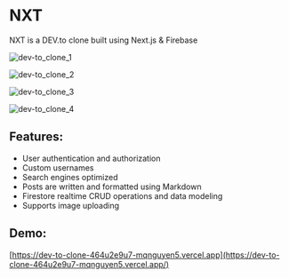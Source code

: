 # NXT

NXT is a DEV.to clone built using Next.js & Firebase

![dev-to_clone_1](https://user-images.githubusercontent.com/59778930/139564000-014c1e5b-a8a2-4c00-9a74-ec9ccfb23421.PNG)

![dev-to_clone_2](https://user-images.githubusercontent.com/59778930/139564006-66ea8f1d-b9a2-4e99-86f5-f21e4270ac92.PNG)

![dev-to_clone_3](https://user-images.githubusercontent.com/59778930/139564008-104ff364-ad6b-4be2-98b8-0cef41503557.PNG)

![dev-to_clone_4](https://user-images.githubusercontent.com/59778930/139564011-8ca23184-5aeb-47a6-a9e1-42e87f062e7c.PNG)

## Features:

- User authentication and authorization
- Custom usernames
- Search engines optimized
- Posts are written and formatted using Markdown
- Firestore realtime CRUD operations and data modeling
- Supports image uploading

## Demo:

[https://dev-to-clone-464u2e9u7-mqnguyen5.vercel.app](https://dev-to-clone-464u2e9u7-mqnguyen5.vercel.app/)
